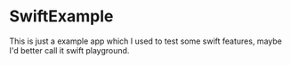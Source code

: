 # SwiftExample

This is just a example app which I used to test some swift features, maybe I'd better call it swift playground. 
